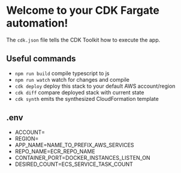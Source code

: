 # Welcome to your CDK Fargate automation!

The `cdk.json` file tells the CDK Toolkit how to execute the app.

## Useful commands

- `npm run build` compile typescript to js
- `npm run watch` watch for changes and compile
- `cdk deploy` deploy this stack to your default AWS account/region
- `cdk diff` compare deployed stack with current state
- `cdk synth` emits the synthesized CloudFormation template

## .env

- ACCOUNT=
- REGION=
- APP_NAME=NAME_TO_PREFIX_AWS_SERVICES
- REPO_NAME=ECR_REPO_NAME
- CONTAINER_PORT=DOCKER_INSTANCES_LISTEN_ON
- DESIRED_COUNT=ECS_SERVICE_TASK_COUNT

